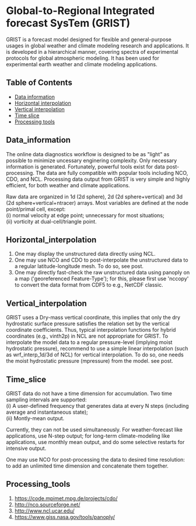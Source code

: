 Global-to-Regional Integrated forecast SysTem (GRIST)
================================================================================
GRIST is a forecast model designed for flexible and general-purpose usages in global weather and climate modeling research and applications. It is developed in a hierarchical manner, covering spectra of experimental protocols for global atmospheric modeling. It has been used for experimental earth weather and climate modeling applications.  

Table of Contents 
--------------------------------------------------------------------------------
- [Data information](#data_information)
- [Horizontal interpolation](#horizontal_interpolation)
- [Vertical interpolation](#vertical_interpolation)
- [Time slice](#time_slice)
- [Processing tools](#processing_tools)

Data_information
--------------------------------------------------------------------------------
The online data diagnostics workflow is designed to be as "light" as possible to minimize uncessary enginering complexity. Only necessary information is generated. Fortunately, powerful tools exist for data post-processing. The data are fully compatible with popular tools including NCO, CDO, and NCL. Processing data output from GRIST is very simple and highly efficient, for both weather and climate applications.  

Raw data are organized in 1d (2d sphere), 2d (2d sphere+vertical) and 3d (2d sphere+vertical+ntracer) arrays. Most variables are defined at the node point/primal cell, except:    
(i) normal velocity at edge point; unnecessary for most situations;  
(ii) vorticity at dual-cell/triangle point. 

Horizontal_interpolation
--------------------------------------------------------------------------------
1. One may display the unstructured data directly using NCL.  
2. One may use NCO and CDO to post-interpolate the unstructured data to a regular latitude-longitude mesh. To do so, see post.  
3. One may directly fast-check the raw unstructured data using panoply on a map ('georeferenced Feature-Type'); for this, please first use 'nccopy' to convert the data format from CDF5 to e.g., NetCDF classic.  

Vertical_interpolation
--------------------------------------------------------------------------------
GRIST uses a Dry-mass vertical coordinate, this implies that only the dry hydrostatic surface pressure satisfies the relation set by the vertical coordinate coefficients. Thus, typical interpolation functions for hybrid coordinates (e.g., vinth2p) in NCL are not appropriate for GRIST. To interpolate the model data to a regular pressure-level (implying moist hydrostatic pressure), recommend to use a simple linear interpolation (such as wrf_interp_1d/3d of NCL) for vertical interpolation. To do so, one needs the moist hydrostatic pressure (mpressure) from the model. see post.

Time_slice
--------------------------------------------------------------------------------
GRIST data do not have a time dimension for accumulation. Two time sampling intervals are supported:  
(i) A user-defined frequency that generates data at every N steps (including average and instantaneous state);  
(ii) Montly-mean output.  

Currently, they can not be used simultaneously. For weather-forecast like applications, use N-step output; for long-term climate-modeling like applications, use monthly mean output, and do some selective restarts for intensive output.

One may use NCO for post-processing the data to desired time resolution: to add an unlimited time dimension and concatenate them together.

Processing_tools
--------------------------------------------------------------------------------
1. https://code.mpimet.mpg.de/projects/cdo/
2. http://nco.sourceforge.net/
3. http://www.ncl.ucar.edu/
4. https://www.giss.nasa.gov/tools/panoply/
